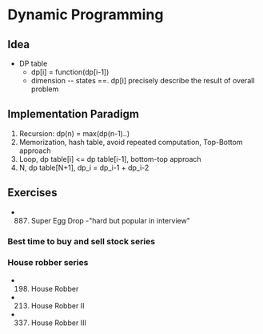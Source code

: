 # Dynamic Programming

## Idea

* DP table
  * dp[i] = function(dp[i-1])
  * dimension -- states  ==. dp[i] precisely describe the result of overall problem

## Implementation Paradigm

1. Recursion: dp(n) = max(dp(n-1)..)
2. Memorization, hash table, avoid repeated computation, Top-Bottom approach
3. Loop, dp table[i] <= dp table[i-1], bottom-top approach
4. N, dp table[N+1], dp_i = dp_i-1 + dp_i-2

## Exercises

* 887. Super Egg Drop -"hard but popular in interview"

### Best time to buy and sell stock series

### House robber series

* 198. House Robber
* 213. House Robber II
* 337. House Robber III
